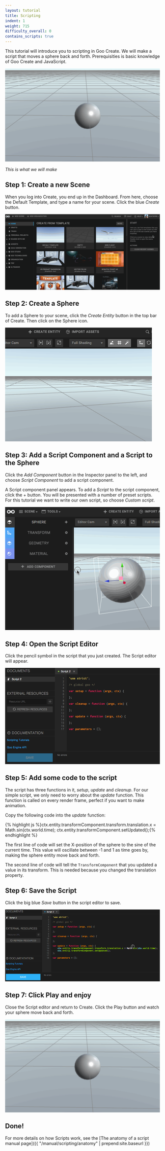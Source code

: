 ```yaml
---
layout: tutorial
title: Scripting
indent: 1
weight: 715
difficulty_overall: 0
contains_scripts: true
---
```

This tutorial will introduce you to scripting in Goo Create. We will make a script that moves a sphere back and forth. Prerequisities is basic knowledge of Goo Create and JavaScript.

![](moving-sphere.gif)

*This is what we will make*

## Step 1: Create a new Scene

When you log into Create, you end up in the Dashboard. From here, choose the Default Template, and type a name for your scene. Click the blue *Create* button.

![](create-new-scene.gif)


## Step 2: Create a Sphere

To add a Sphere to your scene, click the *Create Entity* button in the top bar of Create. Then click on the Sphere icon.

![](create-add-sphere.gif)


## Step 3: Add a Script Component and a Script to the Sphere

Click the *Add Component* button in the Inspector panel to the left, and choose *Script Component* to add a script component.

A Script component panel appears. To add a *Script* to the script component, click the + button. You will be presented with a number of preset scripts. For this tutorial we want to write our own script, so choose *Custom script*.

![](create-add-script.gif)

## Step 4: Open the Script Editor

Click the pencil symbol in the script that you just created. The Script editor will appear.

![](script-editor.png)

## Step 5: Add some code to the script

The script has three functions in it, *setup*, *update* and *cleanup*. For our simple script, we only need to worry about the *update* function. This function is called on every render frame, perfect if you want to make animation.

Copy the following code into the *update* function:

{% highlight js %}ctx.entity.transformComponent.transform.translation.x = Math.sin(ctx.world.time);
ctx.entity.transformComponent.setUpdated();{% endhighlight %}

The first line of code will set the X-position of the sphere to the sine of the current time. This value will oscillate between -1 and 1 as time goes by, making the sphere entity move back and forth.

The second line of code will tell the ```TransformComponent``` that you updated a value in its transform. This is needed because you changed the translation property.

## Step 6: Save the Script

Click the big blue *Save* button in the script editor to save.

![](create-save-script.gif)

## Step 7: Click Play and enjoy

Close the Script editor and return to Create. Click the Play button and watch your sphere move back and forth.

![](moving-sphere.gif)

## Done!

For more details on how Scripts work, see the [The anatomy of a script manual page]({{ "/manual/scripting/anatomy" | prepend:site.baseurl }})